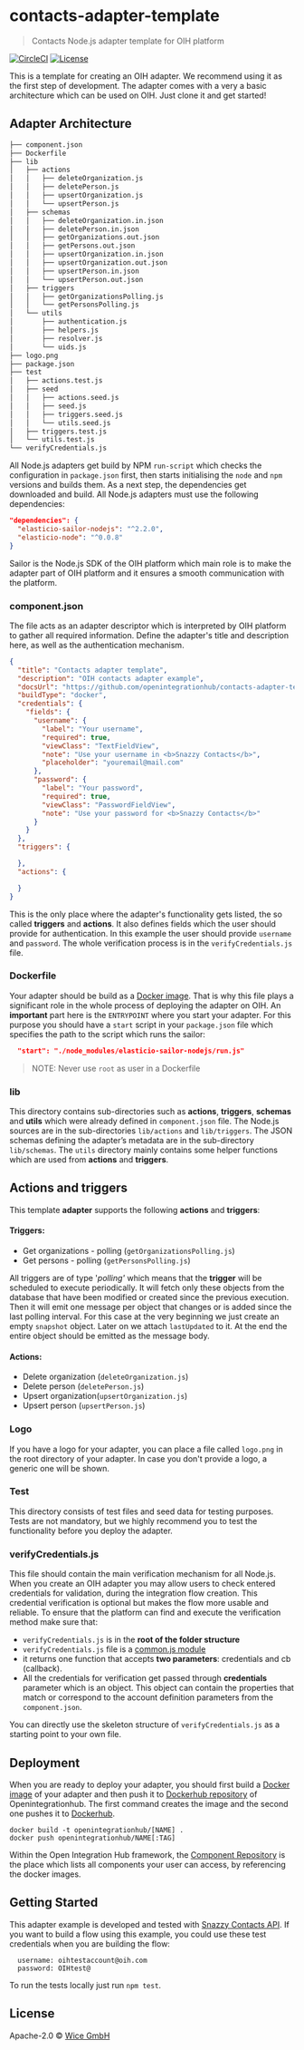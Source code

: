 # contacts-adapter-template
> Contacts Node.js adapter template for OIH platform

[![CircleCI](https://circleci.com/gh/openintegrationhub/contacts-adapter-template.svg?style=svg)](https://circleci.com/gh/openintegrationhub/contacts-adapter-template)
[![License](https://img.shields.io/badge/License-Apache%202.0-yellow.svg)](LICENSE)

This is a template for creating an OIH adapter. We recommend using it as the first step of development. The adapter comes with a very a basic architecture which can be used on OIH. Just clone it and get started!

## Adapter Architecture

``` bash
├── component.json
├── Dockerfile
├── lib
│   ├── actions
│   │   ├── deleteOrganization.js
│   │   ├── deletePerson.js
│   │   ├── upsertOrganization.js
│   │   └── upsertPerson.js
│   ├── schemas
│   │   ├── deleteOrganization.in.json
│   │   ├── deletePerson.in.json
│   │   ├── getOrganizations.out.json
│   │   ├── getPersons.out.json
│   │   ├── upsertOrganization.in.json
│   │   ├── upsertOrganization.out.json
│   │   ├── upsertPerson.in.json
│   │   └── upsertPerson.out.json
│   ├── triggers
│   │   ├── getOrganizationsPolling.js
│   │   └── getPersonsPolling.js
│   └── utils
│       ├── authentication.js
│       ├── helpers.js
│       ├── resolver.js
│       └── uids.js
├── logo.png
├── package.json
├── test
│   ├── actions.test.js
│   ├── seed
│   │   ├── actions.seed.js
│   │   ├── seed.js
│   │   ├── triggers.seed.js
│   │   └── utils.seed.js
│   ├── triggers.test.js
│   └── utils.test.js
└── verifyCredentials.js
```

All Node.js adapters get build by NPM `run-script` which checks the configuration in `package.json` first, then starts initialising the `node` and `npm` versions and builds them. As a next step, the dependencies get downloaded and build. All Node.js adapters must use the following dependencies:

```json
"dependencies": {
  "elasticio-sailor-nodejs": "^2.2.0",
  "elasticio-node": "^0.0.8"
}
```

Sailor is the Node.js SDK of the OIH platform which main role is to make the adapter part of OIH platform and it ensures a smooth communication with the platform.

### component.json

The file acts as an adapter descriptor which is interpreted by OIH platform to gather all required information. Define the adapter's title and description here, as well as the authentication mechanism.

```json
{
  "title": "Contacts adapter template",
  "description": "OIH contacts adapter example",
  "docsUrl": "https://github.com/openintegrationhub/contacts-adapter-template",
  "buildType": "docker",
  "credentials": {
    "fields": {
      "username": {
        "label": "Your username",
        "required": true,
        "viewClass": "TextFieldView",
        "note": "Use your username in <b>Snazzy Contacts</b>",
        "placeholder": "youremail@mail.com"
      },
      "password": {
        "label": "Your password",
        "required": true,
        "viewClass": "PasswordFieldView",
        "note": "Use your password for <b>Snazzy Contacts</b>"
      }
    }
  },
  "triggers": {

  },
  "actions": {

  }
}
```

This is the only place where the adapter's functionality gets listed, the so called **triggers** and **actions**. It also defines fields which the user should provide for authentication. In this example the user should provide `username` and `password`. The whole verification process is in the `verifyCredentials.js` file.

### Dockerfile

Your adapter should be build as a [Docker image](https://docs.docker.com/v17.09/engine/userguide/storagedriver/imagesandcontainers/). That is why this file plays a significant role in the whole process of deploying the adapter on OIH. An **important** part here is the `ENTRYPOINT` where you start your adapter. For this purpose you should have a `start` script in your `package.json` file which specifies the path to the script which runs the sailor:

```json
  "start": "./node_modules/elasticio-sailor-nodejs/run.js"
```

> NOTE: Never use `root` as user in a Dockerfile

### lib

This directory contains sub-directories such as **actions**, **triggers**, **schemas** and **utils** which were already defined in `component.json` file.
The Node.js sources are in the sub-directories `lib/actions` and `lib/triggers`. The JSON schemas defining the adapter’s metadata are in the sub-directory `lib/schemas`. The `utils` directory mainly contains some helper functions which are used from **actions** and **triggers**.

## Actions and triggers
This template **adapter** supports the following **actions** and **triggers**:

#### Triggers:
  - Get organizations - polling (```getOrganizationsPolling.js```)
  - Get persons - polling (```getPersonsPolling.js```)

  All triggers are of type '*polling'* which means that the **trigger** will be scheduled to execute periodically. It will fetch only these objects from the database that have been modified or created since the previous execution. Then it will emit one message per object that changes or is added since the last polling interval. For this case at the very beginning we just create an empty `snapshot` object. Later on we attach ``lastUpdated`` to it. At the end the entire object should be emitted as the message body.

#### Actions:
  - Delete organization (```deleteOrganization.js```)
  - Delete person (```deletePerson.js```)
  - Upsert organization(```upsertOrganization.js```)
  - Upsert person (```upsertPerson.js```)

### Logo

If you have a logo for your adapter, you can place a file called `logo.png` in the root directory of your adapter. In case you don't provide a logo, a generic one will be shown.

### Test

This directory consists of test files and seed data for testing purposes. Tests are not mandatory, but we highly recommend you to test the functionality before you deploy the adapter.

### verifyCredentials.js

This file should contain the main verification mechanism for all Node.js. When you create an OIH adapter you may allow users to check entered credentials for validation, during the integration flow creation. This credential verification is optional but makes the flow more usable and reliable. To ensure that the platform can find and execute the verification method make sure that:  
 - `verifyCredentials.js` is in the **root of the folder structure**
 - `verifyCredentials.js` file is a [common.js module](http://wiki.commonjs.org/wiki/Modules/1.1)
 - it returns one function that accepts **two parameters**: credentials and cb (callback).  
 - All the credentials for verification get passed through **credentials** parameter which is an object. This object can contain the properties that match or correspond to the account definition parameters from the `component.json`.

You can directly use the skeleton structure of `verifyCredentials.js` as a starting point to your own file.

## Deployment

When you are ready to deploy your adapter, you should first build a [Docker image](https://docs.docker.com/v17.09/engine/userguide/storagedriver/imagesandcontainers/) of your adapter and then push it to [Dockerhub repository](https://hub.docker.com/u/openintegrationhub) of Openintegrationhub.
The first command creates the image and the second one pushes it to [Dockerhub](https://hub.docker.com/u/openintegrationhub).

```Dockefile
docker build -t openintegrationhub/[NAME] .
docker push openintegrationhub/NAME[:TAG]
```

Within the Open Integration Hub framework, the [Component Repository](https://openintegrationhub.github.io/docs/Services/ComponentRepository.html) is the place which lists all components your user can access, by referencing the docker images.

## Getting Started

This adapter example is developed and tested with [Snazzy Contacts API](https://snazzycontacts.com). If you want to build a flow using this example, you could use these test credentials when you are building the flow:

```
  username: oihtestaccount@oih.com
  password: OIHtest@

```

To run the tests locally just run `npm test`.

## License

Apache-2.0 © [Wice GmbH](https://wice.de/)
